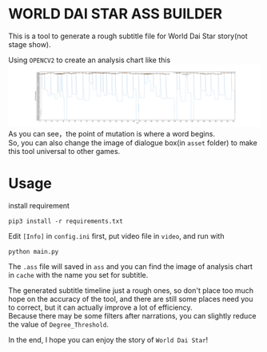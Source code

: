 ﻿# WORLD DAI STAR ASS BUILDER

This is a tool to generate a rough subtitle file for World Dai Star story(not stage show).

Using `OPENCV2` to create an analysis chart like this
![image](cache/电姬主线第一章第五话.png)
As you can see，the point of mutation is where a word begins.<br />
So, you can also change the image of dialogue box(in `asset` folder) to make this tool universal to other games.

# Usage

install requirement

```
pip3 install -r requirements.txt
```

Edit `[Info]` in `config.ini` first, put video file in `video`, and run with

```
python main.py
```

The `.ass` file will saved in `ass` and you can find the image of analysis chart in `cache` with the name you set for subtitle.

The generated subtitle timeline just a rough ones, so don't place too much hope on the accuracy of the tool, and there are still some places need you to correct, but it can actually improve a lot of efficiency.<br />
Because there may be some filters after narrations, you can slightly reduce the value of `Degree_Threshold`.

In the end, I hope you can enjoy the story of `World Dai Star`!
